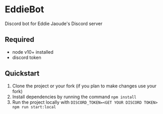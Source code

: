 # EddieBot

Discord bot for Eddie Jaoude's Discord server

## Required

- node v10+ installed
- discord token

## Quickstart

1. Clone the project or your fork (if you plan to make changes use your fork)
2. Install dependencies by running the command `npm install`
3. Run the project locally with `DISCORD_TOKEN=<GET YOUR DISCORD TOKEN> npm run start:local`
